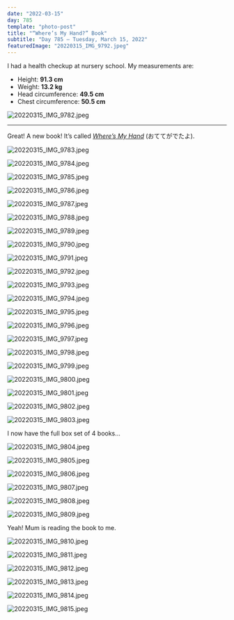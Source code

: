 ```yaml
---
date: "2022-03-15"
day: 785
template: "photo-post"
title: "“Where’s My Hand?” Book"
subtitle: "Day 785 – Tuesday, March 15, 2022"
featuredImage: "20220315_IMG_9792.jpeg"
---
```


I had a health checkup at nursery school. My measurements are:

- Height: **91.3 cm**
- Weight: **13.2 kg**
- Head circumference: **49.5 cm**
- Chest circumference: **50.5 cm**

![20220315_IMG_9782.jpeg](20220315_IMG_9782.jpeg)

<hr />

Great! A new book! It’s called _<a href="https://www.ehonnavi.net/ehon/54/%E3%81%8A%E3%81%A6%E3%81%A6%E3%81%8C%E3%81%A7%E3%81%9F%E3%82%88/">Where’s My Hand</a>_ (おててがでたよ).

![20220315_IMG_9783.jpeg](20220315_IMG_9783.jpeg)

![20220315_IMG_9784.jpeg](20220315_IMG_9784.jpeg)

![20220315_IMG_9785.jpeg](20220315_IMG_9785.jpeg)

![20220315_IMG_9786.jpeg](20220315_IMG_9786.jpeg)

![20220315_IMG_9787.jpeg](20220315_IMG_9787.jpeg)

![20220315_IMG_9788.jpeg](20220315_IMG_9788.jpeg)

![20220315_IMG_9789.jpeg](20220315_IMG_9789.jpeg)

![20220315_IMG_9790.jpeg](20220315_IMG_9790.jpeg)

![20220315_IMG_9791.jpeg](20220315_IMG_9791.jpeg)

![20220315_IMG_9792.jpeg](20220315_IMG_9792.jpeg)

![20220315_IMG_9793.jpeg](20220315_IMG_9793.jpeg)

![20220315_IMG_9794.jpeg](20220315_IMG_9794.jpeg)

![20220315_IMG_9795.jpeg](20220315_IMG_9795.jpeg)

![20220315_IMG_9796.jpeg](20220315_IMG_9796.jpeg)

![20220315_IMG_9797.jpeg](20220315_IMG_9797.jpeg)

![20220315_IMG_9798.jpeg](20220315_IMG_9798.jpeg)

![20220315_IMG_9799.jpeg](20220315_IMG_9799.jpeg)

![20220315_IMG_9800.jpeg](20220315_IMG_9800.jpeg)

![20220315_IMG_9801.jpeg](20220315_IMG_9801.jpeg)

![20220315_IMG_9802.jpeg](20220315_IMG_9802.jpeg)

![20220315_IMG_9803.jpeg](20220315_IMG_9803.jpeg)

I now have the full box set of 4 books…

![20220315_IMG_9804.jpeg](20220315_IMG_9804.jpeg)

![20220315_IMG_9805.jpeg](20220315_IMG_9805.jpeg)

![20220315_IMG_9806.jpeg](20220315_IMG_9806.jpeg)

![20220315_IMG_9807.jpeg](20220315_IMG_9807.jpeg)

![20220315_IMG_9808.jpeg](20220315_IMG_9808.jpeg)

![20220315_IMG_9809.jpeg](20220315_IMG_9809.jpeg)

Yeah! Mum is reading the book to me.

![20220315_IMG_9810.jpeg](20220315_IMG_9810.jpeg)

![20220315_IMG_9811.jpeg](20220315_IMG_9811.jpeg)

![20220315_IMG_9812.jpeg](20220315_IMG_9812.jpeg)

![20220315_IMG_9813.jpeg](20220315_IMG_9813.jpeg)

![20220315_IMG_9814.jpeg](20220315_IMG_9814.jpeg)

![20220315_IMG_9815.jpeg](20220315_IMG_9815.jpeg)
